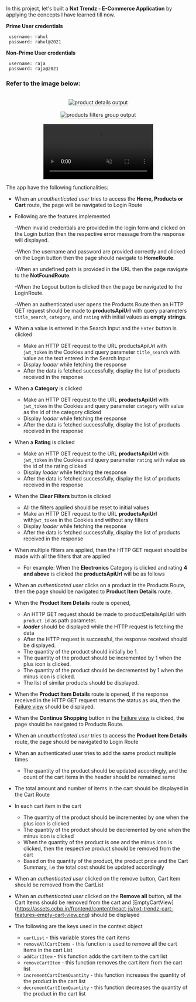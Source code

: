 In this project, let's built a **Nxt Trendz - E-Commerce Application** by applying the concepts I have learned till now.


**Prime User credentials**
  ```
   username: rahul
   password: rahul@2021
  ```

**Non-Prime User credentials**
  ```
   username: raja
   password: raja@2021
   ```

### Refer to the image below:

<br/>
<div style="text-align: center;">
    <img src="https://assets.ccbp.in/frontend/content/react-js/nxt-trendz-product-details-output-v0.gif" alt="product details output" style="max-width:70%;box-shadow:0 2.8px 2.2px rgba(0, 0, 0, 0.12)">
</div>

<br/>
<div style="text-align: center;">
    <img src="https://assets.ccbp.in/frontend/content/react-js/nxt-trendz-products-filter-group-output-v0.gif" alt="products filters group output" style="max-width:70%;box-shadow:0 2.8px 2.2px rgba(0, 0, 0, 0.12)">
</div>
<br/>

<div style="text-align: center;">
  <video style="max-width:70%;box-shadow:0 2.8px 2.2px rgba(0, 0, 0, 0.12);outline:none;" loop="true" autoplay="autoplay" controls="controls" muted>
    <source src="https://assets.ccbp.in/frontend/content/react-js/nxt-trendz-cart-features-output.mp4" type="video/mp4">
  </video>
</div>


The app have the following functionalities:

- When an _unauthenticated user_ tries to access the **Home, Products or Cart** route, the page will be navigated to Login Route

- Following are the features implemented

  -When invalid credentials are provided in the login form and clicked on the Login button then the respective error message from the response will displayed.
  
  -When the username and password are provided correctly and clicked on the Login button then the page should navigate to **HomeRoute**.
  
  -When an undefined path is provided in the URL then the page navigate to the **NotFoundRoute**.
  
  -When the Logout button is clicked then the page  be navigated to the LoginRoute.
  
  -When an authenticated user opens the Products Route then an HTTP GET request should be made to **productsApiUrl** with query parameters `title_search`, `category`, and `rating` with initial values as **empty strings**.
  
- When a value is entered in the Search Input and the `Enter` button is clicked
  - Make an HTTP GET request to the URL productsApiUrl with `jwt_token` in the Cookies and query parameter `title_search` with value as the text entered in the         Search Input
  - Display _loader_ while fetching the response
  - After the data is fetched successfully, display the list of products received in the response

- When a **Category** is clicked
  - Make an HTTP GET request to the URL **productsApiUrl** with `jwt_token` in the Cookies and query parameter `category` with value as the id of the category           clicked
  - Display _loader_ while fetching the response
  - After the data is fetched successfully, display the list of products received in the response

- When a **Rating** is clicked
  - Make an HTTP GET request to the URL **productsApiUrl** with `jwt_token` in the Cookies and query parameter `rating` with value as the id of the rating clicked
  - Display _loader_ while fetching the response
  - After the data is fetched successfully, display the list of products received in the response

- When the **Clear Filters** button is clicked
  - All the filters applied should be reset to initial values
  - Make an HTTP GET request to the URL **productsApiUrl** with`jwt_token` in the Cookies and without any filters
  - Display _loader_ while fetching the response
  - After the data is fetched successfully, display the list of products received in the response

- When multiple filters are applied, then the HTTP GET request should be made with all the filters that are applied
  - For example: When the **Electronics** Category is clicked and rating **4 and above** is clicked the **productsApiUrl** will be as follows
  
- When an _authenticated user_ clicks on a product in the Products Route, then the page should be navigated to **Product Item Details** route.

- When the **Product Item Details** route is opened,
  - An HTTP GET request should be made to productDetailsApiUrl with `product id` as path parameter.
  - **_loader_** should be displayed while the HTTP request is fetching the data
  - After the HTTP request is successful, the response received should be displayed.
  - The quantity of the product should initially be 1.
  - The quantity of the product should be incremented by 1 when the plus icon is clicked.
  - The quantity of the product should be decremented by 1 when the minus icon is clicked.
  - The list of similar products should be displayed.

- When the **Product Item Details** route is opened, if the response received in the HTTP GET request returns the status as `404`, then the [Failure view](https://assets.ccbp.in/frontend/content/react-js/nxt-trendz-product-details-error-lg-output.png) should be displayed.

- When the **Continue Shopping** button in the [Failure view](https://assets.ccbp.in/frontend/content/react-js/nxt-trendz-product-details-error-lg-output.png) is     clicked, the page should be navigated to Products Route.

- When an _unauthenticated user_ tries to access the **Product Item Details** route, the page should be navigated to Login Route
 
- When an authenticated user tries to add the same product multiple times
  - The quantity of the product should be updated accordingly, and the count of the cart items in the header should be remained same

- The total amount and number of items in the cart should be displayed in the Cart Route

- In each cart item in the cart
    - The quantity of the product should be incremented by one when the plus icon is clicked
    - The quantity of the product should be decremented by one when the minus icon is clicked
    - When the quantity of the product is one and the minus icon is clicked, then the respective product should be removed from the cart
    - Based on the quantity of the product, the product price and the Cart Summary, i.e the total cost should be updated accordingly

- When an _authenticated user_ clicked on the remove button, Cart Item should be removed from the CartList

- When an _authenticated user_ clicked on the **Remove all** button, all the Cart Items should be removed from the cart and [EmptyCartView]                           (https://assets.ccbp.in/frontend/content/react-js/nxt-trendz-cart-features-empty-cart-view.png) should be displayed

- The following are the keys used in the context object
  - `cartList` - this variable stores the cart items
  - `removeAllCartItems` - this function is used to remove all the cart items in the cart List
  - `addCartItem` - this function adds the cart item to the cart list
  - `removeCartItem` - this function removes the cart item from the cart list
  - `incrementCartItemQuantity` - this function increases the quantity of the product in the cart list
  - `decrementCartItemQuantity` - this function decreases the quantity of the product in the cart list


